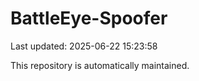 # BattleEye-Spoofer

Last updated: 2025-06-22 15:23:58

This repository is automatically maintained.
